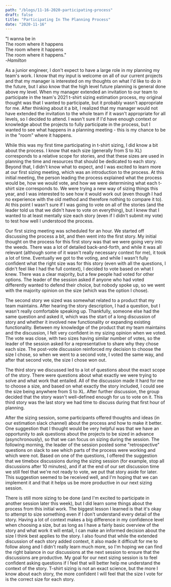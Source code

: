 ```yaml
---
path: "/blogs/11-16-2020-participating-process"
draft: false 
title: "Participating In The Planning Process"
date: "2020-11-16"
---
```


"I wanna be in  
The room where it happens  
The room where it happens  
The room where it happens."  
-_Hamilton_

As a junior engineer, I don't expect to have a large role in my planning my team's work. I know that my input is welcome on all of our current projects and that my manager is interested on my thoughts on what I'd like to do in the future, but I also know that the high level future planning is general done above my level. When my manager extended an invitation to our team to participate in the team's 2021 t-shirt sizing estimation process, my original thought was that I wanted to participate, but it probably wasn't appropriate for me. After thinking about it a bit, I realized that my manager would not have extended the invitation to the whole team if it wasn't appropriate for all levels, so I decided to attend. I wasn't sure if I'd have enough context or knowledge about the projects to fully participate in the process, but I wanted to see what happens in a planning meeting - this is my chance to be in the "room" where it happens.

While this was my first time participating in t-shirt sizing, I did know a bit about the process. I know that each size (generally from S to XL) corresponds to a relative scope for stories, and that these sizes are used in planning the time and resources that should be dedicated to each story. Beyond that, I didn't know what to expect, and I was excited to learn more at our first sizing meeting, which was an introduction to the process. At this initial meeting, the person leading the process explained what the process would be, how we would vote, and how we were determining what each t-shirt size corresponds to. We were trying a new way of sizing things this year, and I was interested to see how it would work out (even though I had no experience with the old method and therefore nothing to compare it to). At this point I wasn't sure if I was going to vote on all of the stories (and the leader told us that we didn't have to vote on everything), but I knew that I wanted to at least mentally size each story (even if I didn't submit my vote) to test how well I understood the process.

Our first sizing meeting was scheduled for an hour. We started off discussing the process a bit, and then went into the first story. My initial thought on the process for this first story was that we were going very into the weeds. There was a lot of detailed back-and-forth, and while it was all relevant (although some of it wasn't really necessary context for me), it took a lot of time. Eventually we got to the voting, and while I wasn't fully confident what the right size was for this story (even with all the questions, I didn't feel like I had the full context), I decided to vote based on what I knew. There was a clear majority, but a few people had voted for other options. The leader of the session asked if anyone who had voted differently wanted to defend their choice, but nobody spoke up, so we went with the majority opinion on the size (which was the option I chose).

The second story we sized was somewhat related to a product that my team maintains. After hearing the story description, I had a question, but I wasn't really comfortable speaking up. Thankfully, someone else had the same question and asked it, which was the start of a long discussion of story and whether it involved new functionality or expanding existing functionality. Between my knowledge of the product that my team maintains and the discussion, I felt very confident in my sizing opinion when we voted. The vote was close, with two sizes having similar number of votes, so the leader of the session asked for a representative to share why they chose each size. The post-vote discussion reinforced my decision to choose the size I chose, so when we went to a second vote, I voted the same way, and after that second vote, the size I chose won out.

The third story we discussed led to a lot of questions about the exact scope of the story. There were questions about what exactly we were trying to solve and what work that entailed. All of the discussion made it hard for me to choose a size, and based on what exactly the story included, I could see the size being anywhere from S to XL. After further discussion, the group decided that the story wasn't well-defined enough for us to vote on it. This third story was the last story we had time to discuss during that first hour of planning.

After the sizing session, some participants offered thoughts and ideas (in our estimation slack channel) about the process and how to make it better. One suggestion that I thought would be very helpful was that we have an opportunity to ask questions about the projects to be sized in advance (asynchronously), so that we can focus on sizing during the session. The following morning, the leader of the session posted some "retrospective" questions on slack to see which parts of the process were working and which were not. Based on one of the questions, I offered the suggestion that we timebox discussions during the sizing session (for example, stop all discussions after 10 minutes), and if at the end of our set discussion time we still feel that we're not ready to vote, we put that story aside for later. This suggestion seemed to be received well, and I'm hoping that we can implement it and that it helps us be more productive in our next sizing session.

There is still more sizing to be done (and I'm excited to participate in another session later this week), but I did learn some things about the process from this initial work. The biggest lesson I learned is that it's okay to attempt to size something even if I don't understand every detail of the story. Having a lot of context makes a big difference in my confidence level when choosing a size, but as long as I have a fairly basic overview of the story and what work it will entail, I can make an informed decision about the size I think best applies to the story. I also found that while the extended discussion of each story added context, it also made it difficult for me to follow along and I didn't really learn much more, so I'm hoping we can find the right balance in our discussions at the next session to ensure that the discussions are productive. My goal for our next sizing session is to feel confident asking questions if I feel that will better help me understand the context of the story. T-shirt sizing is not an exact science, but the more I know about each story, the more confident I will feel that the size I vote for is the correct size for each story.